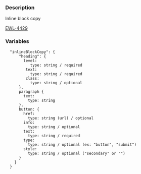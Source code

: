 ### Description
Inline block copy

[EWL-4429](https://issues.ama-assn.org/browse/EWL-4429)

### Variables
~~~
  "inlineBlockCopy": {
      "heading": {
        level:
           type: string / required
         text:
           type: string / required
         class:
           type: string / optional
      },
      paragraph {
        text:
          type: string
      },
      button: {
        href:
          type: string (url) / optional
        info: 
          type: string / optional
        text: 
          type: string / required
        type:
          type: string / optional (ex: "button", "submit")
        style:
          type: string / optional ("secondary" or "")
      }
    }
  }
~~~
